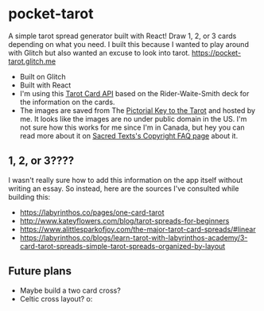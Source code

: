 # pocket-tarot
A simple tarot spread generator built with React! Draw 1, 2, or 3 cards depending on what you need. I built this because I wanted to play around with Glitch but also wanted an excuse to look into tarot. https://pocket-tarot.glitch.me

- Built on Glitch
- Built with React
- I'm using this [Tarot Card API](https://github.com/ekelen/tarot-api "Tarot Card API by E Kelen") based on the Rider-Waite-Smith deck for the information on the cards. 
- The images are saved from The [Pictorial Key to the Tarot](https://www.sacred-texts.com/tarot/pkt/index.htm "The Pictorial Key to the Tarot on Sacred-Texts") and hosted by me. It looks like the images are no under public domain in the US. I'm not sure how this works for me since I'm in Canada, but hey you can read more about it on [Sacred Texts's Copyright FAQ page](https://www.sacred-texts.com/tarot/faq.htm "Rider-Waite-Smith Copryight FAQ on Sacred-Texts") about it. 

## 1, 2, or 3????

I wasn't really sure how to add this information on the app itself without writing an essay. So instead, here are the sources I've consulted while building this: 

- https://labyrinthos.co/pages/one-card-tarot
- http://www.kateyflowers.com/blog/tarot-spreads-for-beginners
- https://www.alittlesparkofjoy.com/the-major-tarot-card-spreads/#linear
- https://labyrinthos.co/blogs/learn-tarot-with-labyrinthos-academy/3-card-tarot-spreads-simple-tarot-spreads-organized-by-layout

## Future plans

- Maybe build a two card cross? 
- Celtic cross layout? o:

